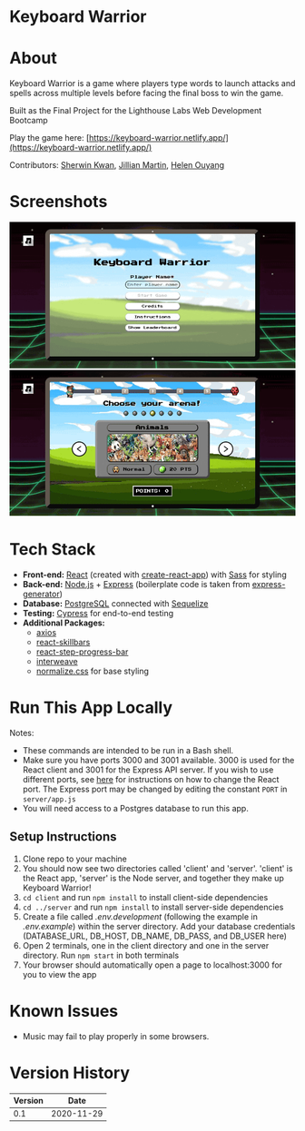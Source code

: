 # Keyboard Warrior

# About

Keyboard Warrior is a game where players type words to launch attacks and spells across multiple levels before facing the final boss to win the game.

Built as the Final Project for the Lighthouse Labs Web Development Bootcamp

Play the game here: [https://keyboard-warrior.netlify.app/](https://keyboard-warrior.netlify.app/)

Contributors: [Sherwin Kwan](https://github.com/sherwin-kwan/), [Jillian Martin](https://github.com/jilliankmartin), [Helen Ouyang](https://github.com/helenohyeah)

# Screenshots

![Map screenshot](./client/docs/start-screen-map-select.gif?raw=true "Select arena screen")
![Arena screenshot](./client/docs/arena-battle-play.gif?raw=true "Battle arena")


# Tech Stack

* __Front-end:__ [React](https://github.com/facebook/react) (created with [create-react-app](https://github.com/facebook/create-react-app)) with [Sass](https://github.com/sass/sass) for styling
* __Back-end:__ [Node.js](https://github.com/nodejs/node) + [Express](https://github.com/expressjs/express) (boilerplate code is taken from [express-generator](https://github.com/expressjs/generator))
* __Database:__ [PostgreSQL](https://github.com/postgres/postgres) connected with [Sequelize](https://github.com/sequelize/sequelize)
* __Testing:__ [Cypress](https://www.npmjs.com/package/cypress) for end-to-end testing
* __Additional Packages:__
  * [axios](https://github.com/axios/axios)
  * [react-skillbars](https://www.npmjs.com/package/react-skillbars)
  * [react-step-progress-bar](https://www.npmjs.com/package/react-step-progress-bar)
  * [interweave](https://www.npmjs.com/package/interweave)
  * [normalize.css](https://github.com/necolas/normalize.css/) for base styling

# Run This App Locally

Notes: 
* These commands are intended to be run in a Bash shell. 
* Make sure you have ports 3000 and 3001 available. 3000 is used for the React client and 3001 for the Express API server. If you wish to use different ports, see [here](https://tech.amikelive.com/node-830/reactjs-changing-default-port-3000-in-create-react-app/comment-page-1/) for instructions on how to change the React port. The Express port may be changed by editing the constant `PORT` in `server/app.js`
* You will need access to a Postgres database to run this app.

## Setup Instructions

1) Clone repo to your machine
2) You should now see two directories called 'client' and 'server'. 'client' is the React app, 'server' is the Node server, and together they make up Keyboard Warrior!
3) `cd client` and run `npm install` to install client-side dependencies
4) `cd ../server` and run `npm install` to install server-side dependencies
5) Create a file called *.env.development* (following the example in *.env.example*) within the server directory. Add your database credentials (DATABASE_URL, DB_HOST, DB_NAME, DB_PASS, and DB_USER here)
6) Open 2 terminals, one in the client directory and one in the server directory. Run `npm start` in both terminals
7) Your browser should automatically open a page to localhost:3000 for you to view the app

# Known Issues

* Music may fail to play properly in some browsers.

# Version History

Version | Date
---|---
0.1 | 2020-11-29